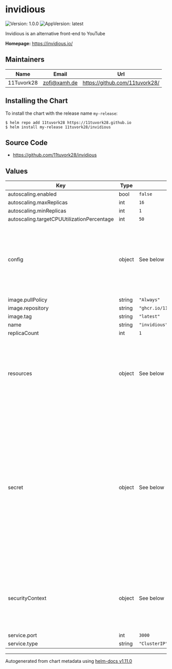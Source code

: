 # invidious

![Version: 1.0.0](https://img.shields.io/badge/Version-1.0.0-informational?style=flat-square) ![AppVersion: latest](https://img.shields.io/badge/AppVersion-latest-informational?style=flat-square)

Invidious is an alternative front-end to YouTube

**Homepage:** <https://invidious.io/>

## Maintainers

| Name | Email | Url |
| ---- | ------ | --- |
| 11Tuvork28 | <zofi@xamh.de> | <https://github.com/11tuvork28/> |

## Installing the Chart

To install the chart with the release name `my-release`:

```console
$ helm repo add 11tuvork28 https://11tuvork28.github.io
$ helm install my-release 11tuvork28/invidious
```
## Source Code

* <https://github.com/11tuvork28/invidious>

## Values

| Key | Type | Default | Description |
|-----|------|---------|-------------|
| autoscaling.enabled | bool | `false` |  |
| autoscaling.maxReplicas | int | `16` |  |
| autoscaling.minReplicas | int | `1` |  |
| autoscaling.targetCPUUtilizationPercentage | int | `50` |  |
| config | object | See below | Configure invidious to your needs Note that the hmac parametes is generated behind the scenes for you. [[ref]](https://github.com/11tuvork28/invidious/blob/master/config/config.example.yml) |
| image.pullPolicy | string | `"Always"` |  |
| image.repository | string | `"ghcr.io/11tuvork28/invidious"` |  |
| image.tag | string | `"latest"` |  |
| name | string | `"invidious"` |  |
| replicaCount | int | `1` |  |
| resources | object | See below | Configure resource limits here My custom image never exceeds 1024Mi, highest I have seen is 870Mi |
| secret | object | See below | Configure the secret that holds sensitive infos We assume that sealed-secrets are used, if not enable below and set the db values accordingly otherwise this should be ignored We also assume an external postgres cluster is being used |
| securityContext | object | See below | Configure the secruity Context below Invdious doesn't need special permissions to run |
| service.port | int | `3000` |  |
| service.type | string | `"ClusterIP"` |  |

----------------------------------------------
Autogenerated from chart metadata using [helm-docs v1.11.0](https://github.com/norwoodj/helm-docs/releases/v1.11.0)